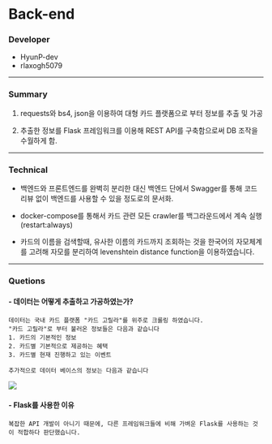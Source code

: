 # Back-end

### Developer
- HyunP-dev
- rlaxogh5079 

* * * 

### Summary

1. requests와 bs4, json을 이용하여 대형 카드 플랫폼으로 부터 정보를 추출 및 가공


2. 추출한 정보를 Flask 프레임워크를 이용해 REST API를 구축함으로써 DB 조작을 수월하게 함.


* * *

### Technical

- 백엔드와 프론트엔드를 완벽히 분리한 대신 백엔드 단에서 Swagger를 통해 코드 리뷰 없이 백엔드를 사용할 수 있을 정도로의 문서화.

- docker-compose를 통해서 카드 관련 모든 crawler를 백그라운드에서 계속 실행 (restart:always)

- 카드의 이름을 검색할때, 유사한 이름의 카드까지 조회하는 것을 한국어의 자모체계를 고려해 자모를 분리하여 levenshtein distance function을 이용하였습니다.

* * *

### Quetions

#### - 데이터는 어떻게 추출하고 가공하였는가?<br>
    데이터는 국내 카드 플랫폼 "카드 고릴라"를 위주로 크롤링 하였습니다.
    "카드 고릴라"로 부터 불러온 정보들은 다음과 같습니다
    1. 카드의 기본적인 정보
    2. 카드별 기본적으로 제공하는 혜택
    3. 카드별 현재 진행하고 있는 이벤트
    
    추가적으로 데이터 베이스의 정보는 다음과 같습니다
    
<image src="./images/cherrypicker.svg"></image>
    
#### - Flask를 사용한 이유<br>
    복잡한 API 개발이 아니기 때문에, 다른 프레임워크들에 비해 가벼운 Flask를 사용하는 것이 적합하다 판단했습니다.